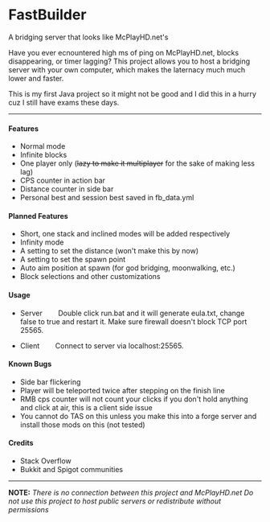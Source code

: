 # FastBuilder
A bridging server that looks like McPlayHD.net's

Have you ever ecnountered high ms of ping on McPlayHD.net, blocks disappearing, or timer lagging? This project allows you to host a bridging server with your own computer, which makes the laternacy much much lower and faster.

This is my first Java project so it might not be good and I did this in a hurry cuz I still have exams these days.

------------

#### Features
* Normal mode
* Infinite blocks
* One player only
(~~lazy to make it multiplayer~~ for the sake of making less lag)
* CPS counter in action bar
* Distance counter in side bar
* Personal best and session best saved in fb_data.yml

#### Planned Features
* Short, one stack and inclined modes will be added respectively
* Infinity mode
* A setting to set the distance (won't make this by now)
* A setting to set the spawn point
* Auto aim position at spawn (for god bridging, moonwalking, etc.)
* Block selections and other customizations

#### Usage
* Server
&nbsp;&nbsp;&nbsp;&nbsp;&nbsp;&nbsp;&nbsp;Double click run.bat and it will generate eula.txt, change false to true and restart it. Make sure firewall doesn't block TCP port 25565.

* Client
&nbsp;&nbsp;&nbsp;&nbsp;&nbsp;&nbsp;&nbsp;Connect to server via localhost:25565.

#### Known Bugs
* Side bar flickering
* Player will be teleported twice after stepping on the finish line
* RMB cps counter will not count your clicks if you don't hold anything and click at air, this is a client side issue
* You cannot do TAS on this unless you make this into a forge server and install those mods on this (not tested)

#### Credits
* Stack Overflow
* Bukkit and Spigot communities

------------

**NOTE:**
*There is no connection between this project and McPlayHD.net*
*Do not use this project to host public servers or redistribute without permissions*
